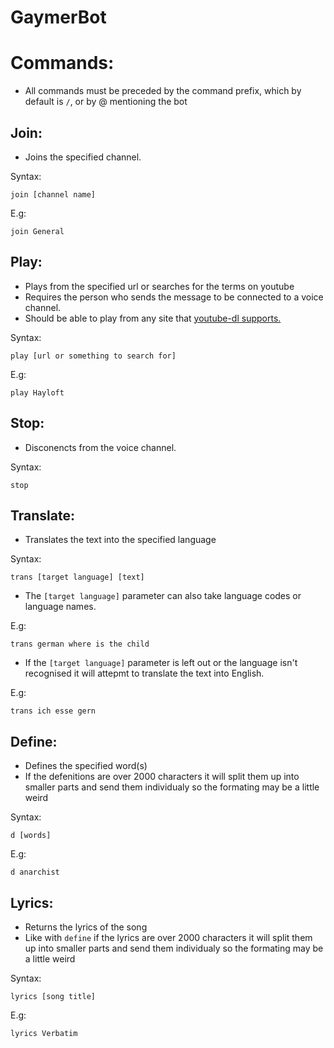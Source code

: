 # GaymerBot

# Commands:

- All commands must be preceded by the command prefix, which by default is `/`, or by @ mentioning the bot

## Join:

- Joins the specified channel.

Syntax:

```
join [channel name]
```

E.g:

```
join General
```

## Play:

- Plays from the specified url or searches for the terms on youtube
- Requires the person who sends the message to be connected to a voice channel.
- Should be able to play from any site that [youtube-dl supports.](https://yt-dl.org/supportedsites.html)

Syntax:

```
play [url or something to search for]
```

E.g:

```
play Hayloft
```

## Stop:

- Disconencts from the voice channel.

Syntax:

```
stop
```

## Translate:

- Translates the text into the specified language

Syntax:

```
trans [target language] [text]
```

- The `[target language]` parameter can also take language codes or language names.

E.g:

```
trans german where is the child
```

- If the `[target language]` parameter is left out or the language isn't recognised it will attepmt to translate the text into English.

E.g:

```
trans ich esse gern
```

## Define:

- Defines the specified word(s)
- If the defenitions are over 2000 characters it will split them up into smaller parts and send them individualy so the formating may be a little weird

Syntax:

```
d [words]
```

E.g:

```
d anarchist
```

## Lyrics:

- Returns the lyrics of the song
- Like with `define` if the lyrics are over 2000 characters it will split them up into smaller parts and send them individualy so the formating may be a little weird

Syntax:

```
lyrics [song title]
```

E.g:

```
lyrics Verbatim
```
